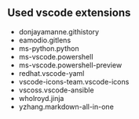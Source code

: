 ## Used vscode extensions
- donjayamanne.githistory
- eamodio.gitlens
- ms-python.python
- ms-vscode.powershell
- ms-vscode.powershell-preview
- redhat.vscode-yaml
- vscode-icons-team.vscode-icons
- vscoss.vscode-ansible
- wholroyd.jinja
- yzhang.markdown-all-in-one
